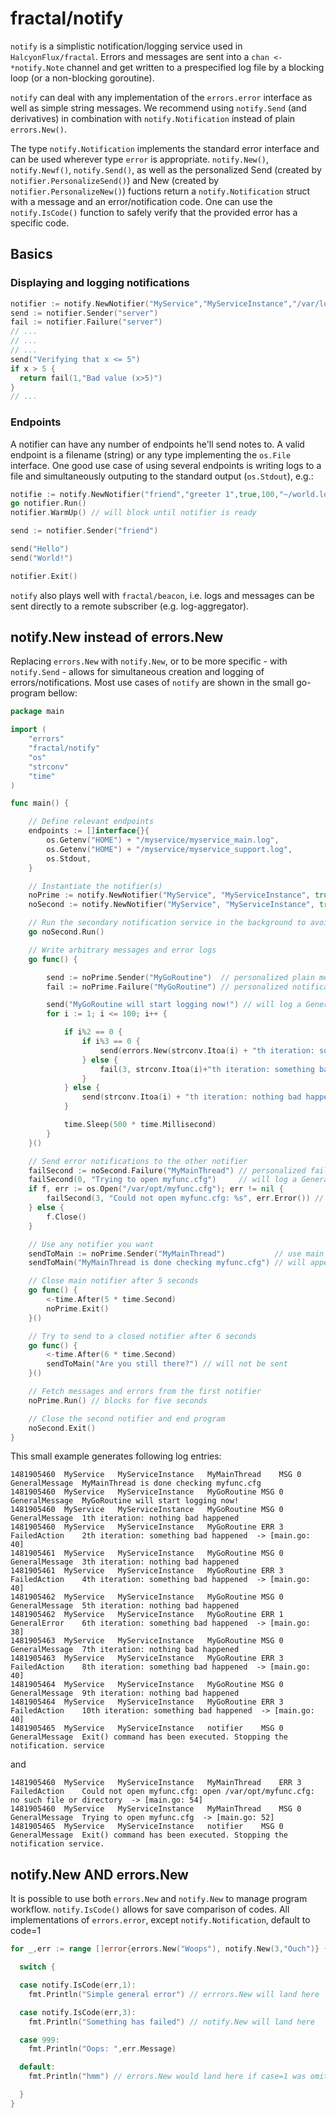 # fractal/notify

`notify` is a simplistic notification/logging service used in `HalcyonFlux/fractal`.
Errors and messages are sent into a `chan <- *notify.Note` channel and get written
to a prespecified log file by a blocking loop (or a non-blocking goroutine).

`notify` can deal with any implementation of the `errors.error` interface as well
as simple string messages. We recommend using `notify.Send` (and derivatives)
in combination with `notify.Notification` instead of plain `errors.New()`.

The type `notify.Notification` implements the standard error interface and can be used
wherever type `error` is appropriate. `notify.New()`, `notify.Newf()`, `notify.Send()`,
as well as the personalized Send (created by `notifier.PersonalizeSend()`) and New
(created by `notifier.PersonalizeNew()`) fuctions return a `notify.Notification`
struct with a message and an error/notification code. One can use the `notify.IsCode()`
function to safely verify that the provided error has a specific code.


## Basics

### Displaying and logging notifications


```go
notifier := notify.NewNotifier("MyService","MyServiceInstance","/var/logs/myservice/myservice.log",false,true,false,2,100)
send := notifier.Sender("server")
fail := notifier.Failure("server")
// ...
// ...
// ...
send("Verifying that x <= 5")
if x > 5 {
  return fail(1,"Bad value (x>5)")
}
// ...

```

### Endpoints

A notifier can have any number of endpoints he'll send notes to. A valid endpoint
is a filename (string) or any type implementing the `os.File` interface. One good
use case of using several endpoints is writing logs to a file and simultaneously
outputing to the standard output (`os.Stdout`), e.g.:

```go
notifie := notify.NewNotifier("friend","greeter 1",true,100,"~/world.log", os.Stdout)
go notifier.Run()
notifier.WarmUp() // will block until notifier is ready

send := notifier.Sender("friend")

send("Hello")
send("World!")

notifier.Exit()
```

`notify` also plays well with `fractal/beacon`, i.e. logs and messages can be
sent directly to a remote subscriber (e.g. log-aggregator).

## notify.New instead of errors.New

Replacing `errors.New` with `notify.New`, or to be more specific - with `notify.Send` -
allows for simultaneous creation and logging of errors/notifications. Most use cases of
`notify` are shown in the small go-program bellow:

```go
package main

import (
	"errors"
	"fractal/notify"
	"os"
	"strconv"
	"time"
)

func main() {

	// Define relevant endpoints
	endpoints := []interface{}{
		os.Getenv("HOME") + "/myservice/myservice_main.log",
		os.Getenv("HOME") + "/myservice/myservice_support.log",
		os.Stdout,
	}

	// Instantiate the notifier(s)
	noPrime := notify.NewNotifier("MyService", "MyServiceInstance", true, false, false, 100, endpoints[0])
	noSecond := notify.NewNotifier("MyService", "MyServiceInstance", true, true, false, 100, endpoints[1:]...)

	// Run the secondary notification service in the background to avoid blocking
	go noSecond.Run()

	// Write arbitrary messages and error logs
	go func() {

		send := noPrime.Sender("MyGoRoutine")  // personalized plain message sender
		fail := noPrime.Failure("MyGoRoutine") // personalized notification sender

		send("MyGoRoutine will start logging now!") // will log a GeneralMessage
		for i := 1; i <= 100; i++ {

			if i%2 == 0 {
				if i%3 == 0 {
					send(errors.New(strconv.Itoa(i) + "th iteration: something bad happened")) // will log (and return) an error with code=1
				} else {
					fail(3, strconv.Itoa(i)+"th iteration: something bad happened") // will log (and return) an error with code=3
				}
			} else {
				send(strconv.Itoa(i) + "th iteration: nothing bad happened") // will log a message
			}

			time.Sleep(500 * time.Millisecond)
		}
	}()

	// Send error notifications to the other notifier
	failSecond := noSecond.Failure("MyMainThread") // personalized fail function for the second notifier
	failSecond(0, "Trying to open myfunc.cfg")     // will log a GeneralMessage
	if f, err := os.Open("/var/opt/myfunc.cfg"); err != nil {
		failSecond(3, "Could not open myfunc.cfg: %s", err.Error()) // will log (and return) an error
	} else {
		f.Close()
	}

	// Use any notifier you want
	sendToMain := noPrime.Sender("MyMainThread")           // use main notifier for other tasks too
	sendToMain("MyMainThread is done checking myfunc.cfg") // will appear in myservice_main.log

	// Close main notifier after 5 seconds
	go func() {
		<-time.After(5 * time.Second)
		noPrime.Exit()
	}()

	// Try to send to a closed notifier after 6 seconds
	go func() {
		<-time.After(6 * time.Second)
		sendToMain("Are you still there?") // will not be sent
	}()

	// Fetch messages and errors from the first notifier
	noPrime.Run() // blocks for five seconds

	// Close the second notifier and end program
	noSecond.Exit()
}
```

This small example generates following log entries:

```plain
1481905460	MyService	MyServiceInstance	MyMainThread	MSG	0	GeneralMessage	MyMainThread is done checking myfunc.cfg
1481905460	MyService	MyServiceInstance	MyGoRoutine	MSG	0	GeneralMessage	MyGoRoutine will start logging now!
1481905460	MyService	MyServiceInstance	MyGoRoutine	MSG	0	GeneralMessage	1th iteration: nothing bad happened
1481905460	MyService	MyServiceInstance	MyGoRoutine	ERR	3	FailedAction	2th iteration: something bad happened  -> [main.go: 40]
1481905461	MyService	MyServiceInstance	MyGoRoutine	MSG	0	GeneralMessage	3th iteration: nothing bad happened
1481905461	MyService	MyServiceInstance	MyGoRoutine	ERR	3	FailedAction	4th iteration: something bad happened  -> [main.go: 40]
1481905462	MyService	MyServiceInstance	MyGoRoutine	MSG	0	GeneralMessage	5th iteration: nothing bad happened
1481905462	MyService	MyServiceInstance	MyGoRoutine	ERR	1	GeneralError	6th iteration: something bad happened  -> [main.go: 38]
1481905463	MyService	MyServiceInstance	MyGoRoutine	MSG	0	GeneralMessage	7th iteration: nothing bad happened
1481905463	MyService	MyServiceInstance	MyGoRoutine	ERR	3	FailedAction	8th iteration: something bad happened  -> [main.go: 40]
1481905464	MyService	MyServiceInstance	MyGoRoutine	MSG	0	GeneralMessage	9th iteration: nothing bad happened
1481905464	MyService	MyServiceInstance	MyGoRoutine	ERR	3	FailedAction	10th iteration: something bad happened  -> [main.go: 40]
1481905465	MyService	MyServiceInstance	notifier	MSG	0	GeneralMessage	Exit() command has been executed. Stopping the notification. service
```

and

```plain
1481905460	MyService	MyServiceInstance	MyMainThread	ERR	3	FailedAction	Could not open myfunc.cfg: open /var/opt/myfunc.cfg: no such file or directory  -> [main.go: 54]
1481905460	MyService	MyServiceInstance	MyMainThread	MSG	0	GeneralMessage	Trying to open myfunc.cfg  -> [main.go: 52]
1481905465	MyService	MyServiceInstance	notifier	MSG	0	GeneralMessage	Exit() command has been executed. Stopping the notification service.
```

## notify.New AND errors.New

It is possible to use both `errors.New` and `notify.New` to manage program workflow.
`notify.IsCode()` allows for save comparison of codes. All implementations of
`errors.error`, except `notify.Notification`, default to code=1

```go
for _,err := range []error{errors.New("Woops"), notify.New(3,"Ouch")} {

  switch {

  case notify.IsCode(err,1):
    fmt.Println("Simple general error") // errrors.New will land here

  case notify.IsCode(err,3):
    fmt.Println("Something has failed") // notify.New will land here

  case 999:
    fmt.Println("Oops: ",err.Message)

  default:
    fmt.Println("hmm") // errors.New would land here if case=1 was omitted.

  }
}
```
